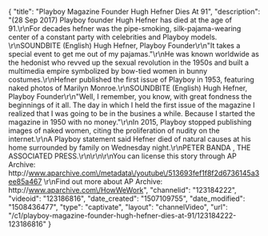{
    "title": "Playboy Magazine Founder Hugh Hefner Dies At 91",
    "description": "(28 Sep 2017) Playboy founder Hugh Hefner has died at the age of 91.\r\nFor decades hefner was the pipe-smoking, silk-pajama-wearing center of a constant party with celebrities and Playboy models. \r\nSOUNDBITE (English) Hugh Hefner, Playboy Founder\r\n\"It takes a special event to get me out of my pajamas.\"\r\nHe was known worldwide as the hedonist who revved up the sexual revolution in the 1950s and built a multimedia empire symbolized by bow-tied women in bunny costumes.\r\nHefner published the first issue of Playboy in 1953, featuring naked photos of Marilyn Monroe.\r\nSOUNDBITE (English) Hugh Hefner, Playboy Founder\r\n\"Well, I remember, you know, with great fondness the beginnings of it all. The day in which I held the first issue of the magazine I realized that I was going to be in the busines a while. Because I started the magazine in 1950 with no money.\"\r\nIn 2015, Playboy stopped publishing images of naked women, citing the proliferation of nudity on the internet.\r\nA Playboy statement said Hefner died of natural causes at his home surrounded by family on Wednesday night.\r\nPETER BANDA , THE ASSOCIATED PRESS.\r\n\r\n\r\nYou can license this story through AP Archive: http:\/\/www.aparchive.com\/metadata\/youtube\/513693fef1f8f2d6736145a3ee85a467 \r\nFind out more about AP Archive: http:\/\/www.aparchive.com\/HowWeWork",
    "channelid": "123184222",
    "videoid": "123186816",
    "date_created": "1507109755",
    "date_modified": "1508436477",
    "type": "captivate",
    "layout": "channelVideo",
    "url": "\/c1\/playboy-magazine-founder-hugh-hefner-dies-at-91\/123184222-123186816"
}